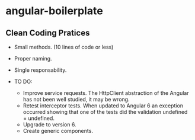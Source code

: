 # angular-boilerplate

## Clean Coding Pratices

* Small methods. (10 lines of code or less)

* Proper naming.

* Single responsability.

* TO DO:
    * Improve service requests. The HttpClient abstraction of the Angular has not been well studied, it may be wrong.
    * Retest interceptor tests. When updated to Angular 6 an exception occurred showing
    that one of the tests did the validation undefined = undefined.
    * Upgrade to version 6.
    * Create generic components.
